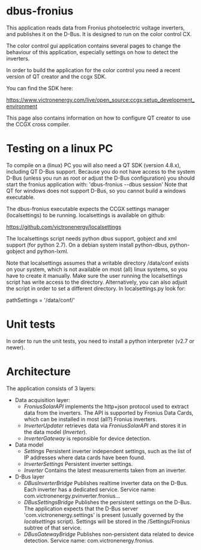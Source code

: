 dbus-fronius
============
This application reads data from Fronius photoelectric voltage inverters, and
publishes it on the D-Bus. It is designed to run on the color control CX.

The color control gui application contains several pages to change the behaviour
of this application, especially settings on how to detect the inverters.

In order to build the application for the color control you need a recent
version of QT creator and the ccgx SDK.

You can find the SDK here:

https://www.victronenergy.com/live/open_source:ccgx:setup_development_environment

This page also contains information on how to configure QT creator to use the CCGX cross compiler.

Testing on a linux PC
=====================

To compile on a (linux) PC you will also need a QT SDK (version 4.8.x), including QT D-Bus support.
Because you do not have access to the system D-Bus (unless you run as root or adjust the D-Bus
configuration) you should start the fronius application with: 'dbus-fronius --dbus session'
Note that QT for windows does not support D-Bus, so you cannot build a windows executable.

The dbus-fronius executable expects the CCGX settings manager (localsettings) to be running.
localsettings is available on github:

https://github.com/victronenergy/localsettings

The localsettings script needs python dbus support, gobject and xml support (for python 2.7). On a
debian system install python-dbus, python-gobject and python-lxml.

Note that localsettings assumes that a writable directory /data/conf exists on your system, which is
not available on most (all) linux systems, so you have to create it manually. Make sure the user
running the localsettings script has write access to the directory. Alternatively, you can also
adjust the script in order to set a different directory. In localsettings.py look for:

pathSettings = '/data/conf/'

Unit tests
==========

In order to run the unit tests, you need to install a python interpreter (v2.7 or newer).

Architecture
============

The application consists of 3 layers:
* Data acquisition layer:
	-	_FroniusSolarAPI_ implements the http+json protocol used to extract data
		from the inverters. The API is supported by Fronius Data Cards, which
		can be installed in most (all?) Fronius inverters.
	-	_InverterUpdater_ retrieves data via _FroniusSolarAPI_ and stores it in
		the data model (_Inverter_).
	-	_InverterGateway_ is reponsible for device detection.
* Data model
	-	_Settings_ Persistent inverter independent settings, such as the list
		of IP addresses where data cards have been found.
	-	_InverterSettings_ Persistent inverter settings.
	-	_Inverter_ Contains the latest measurements taken from an inverter.
* D-Bus layer
	-	_DBusInverterBridge_ Publishes realtime inverter data on the D-Bus. Each
		inverter has a dedicated service.
		Service name: com.victronenergy.pvinverter.fronius...
	-	_DBusSettingsBridge_ Publishes the persistent settings on the D-Bus.
		The application expects that the D-Bus server 'com.victronenergy.settings'
		is present (usually governed by the _localsettings_ script).
		Settings will be stored in the /Settings/Fronius subtree of that service.
	-	_DBusGatewayBridge_ Publishes non-persistent data related to device
		detection. Service name: com.victronenergy.fronius.
